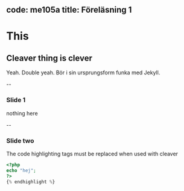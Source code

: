 

code: me105a
title: Föreläsning 1
---

# This

## Cleaver thing is clever

Yeah. Double yeah. Bör i sin ursprungsform funka med Jekyll. 

--

### Slide 1

nothing here

--

### Slide two

The code highlighting tags must be replaced when used with cleaver

```php 
<?php
echo "hej";
?>
{% endhighlight %}
